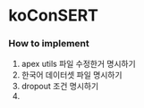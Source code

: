 # koConSERT

### How to implement
1. apex utils 파일 수정한거 명시하기
2. 한국어 데이터셋 파일 명시하기
3. dropout 조건 명시하기
4. 
